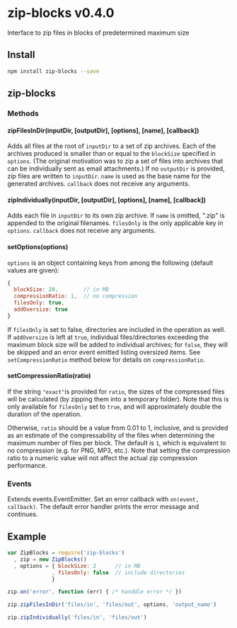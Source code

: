 # zip-blocks v0.4.0

Interface to zip files in blocks of predetermined maximum size

## Install

```bash
npm install zip-blocks --save
```
## zip-blocks

### Methods

#### zipFilesInDir(inputDir, [outputDir], [options], [name], [callback])

Adds all files at the root of `inputDir` to a set of zip archives. Each of the archives produced is smaller than or equal to the `blockSize` specified in `options`. (The original motivation was to zip a set of files into archives that can be individually sent as email attachments.) If no `outputDir` is provided, zip files are written to `inputDir`. `name` is used as the base name for the generated archives. `callback` does not receive any arguments.

#### zipIndividually(inputDir, [outputDir], [options], [name], [callback])

Adds each file in `inputDir` to its own zip archive. If `name` is omitted, ".zip" is appended to the original filenames. `filesOnly` is the only applicable key in `options`. `callback` does not receive any arguments.

#### setOptions(options)

`options` is an object containing keys from among the following (default values are given):
```js
{
  blockSize: 20,        // in MB
  compressionRatio: 1,  // no compression
  filesOnly: true,
  addOversize: true
}
```

If `filesOnly` is set to false, directories are included in the operation as well. If `addOversize` is left at `true`, individual files/directories exceeding the maximum block size will be added to individual archives; for `false`, they will be skipped and an error event emitted listing oversized items. See `setCompressionRatio` method below for details on `compressionRatio`.

#### setCompressionRatio(ratio)

If the string `"exact"`is provided for `ratio`, the sizes of the compressed files will be calculated (by zipping them into a temporary folder). Note that this is only available for `filesOnly` set to `true`, and will approximately double the duration of the operation.

Otherwise, `ratio` should be a value from 0.01 to 1, inclusive, and is provided as an estimate of the compressability of the files when determining the maximum number of files per block. The default is `1`, which is equivalent to no compression (e.g. for PNG, MP3, etc.). Note that setting the compression ratio to a numeric value will not affect the actual zip compression performance.


### Events

Extends events.EventEmitter. Set an error callback with `on(event, callback)`. The default error handler prints the error message and continues.


## Example

```js
var ZipBlocks = require('zip-blocks')
  , zip = new ZipBlocks()
  , options = { blockSize: 2      // in MB
              , filesOnly: false  // include directories
              }

zip.on('error', function (err) { /* handdle error */ })

zip.zipFilesInDir('files/in', 'files/out', options, 'output_name')

zip.zipIndividually('files/in', 'files/out')
```

